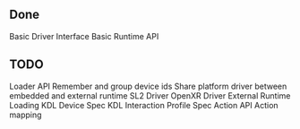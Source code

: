 ## Done
Basic Driver Interface
Basic Runtime API

## TODO
Loader API
Remember and group device ids
Share platform driver between embedded and external runtime
SL2 Driver
OpenXR Driver
External Runtime Loading
KDL Device Spec
KDL Interaction Profile Spec
Action API
Action mapping